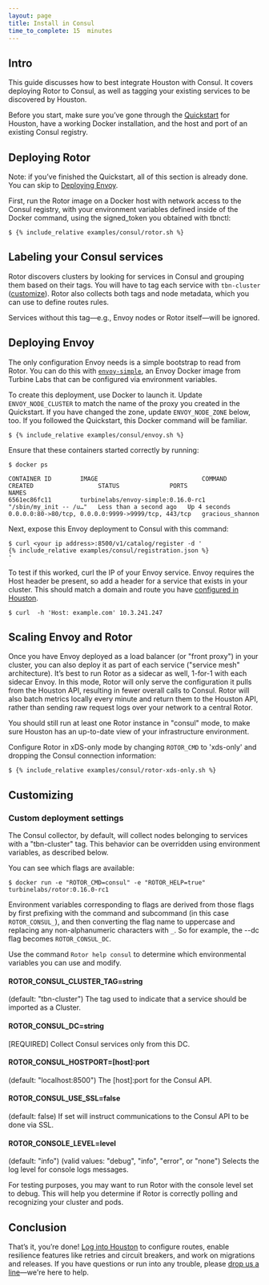 ```yaml
---
layout: page
title: Install in Consul
time_to_complete: 15  minutes
---
```


[//]: # ( Copyright 2018 Turbine Labs, Inc.                                   )
[//]: # ( you may not use this file except in compliance with the License.    )
[//]: # ( You may obtain a copy of the License at                             )
[//]: # (                                                                     )
[//]: # (     http://www.apache.org/licenses/LICENSE-2.0                      )
[//]: # (                                                                     )
[//]: # ( Unless required by applicable law or agreed to in writing, software )
[//]: # ( distributed under the License is distributed on an "AS IS" BASIS,   )
[//]: # ( WITHOUT WARRANTIES OR CONDITIONS OF ANY KIND, either express or     )
[//]: # ( implied. See the License for the specific language governing        )
[//]: # ( permissions and limitations under the License.                      )

[//]: # (Integrating Houston with Your Consul Environment)

## Intro

This guide discusses how to best integrate Houston with Consul. It covers
deploying Rotor to Consul, as well as tagging your existing services to be
discovered by Houston.

Before you start, make sure you’ve gone through the
[Quickstart](../introduction/#quickstart) for Houston, have a working Docker
installation, and the host and port of an existing Consul registry.

## Deploying Rotor

Note: if you’ve finished the Quickstart, all of this section is already
done. You can skip to [Deploying Envoy](#deploying-envoy).

First, run the Rotor image on a Docker host with network access to the Consul
registry, with your environment variables defined inside of the Docker command,
using the signed_token you obtained with tbnctl:

```console
$ {% include_relative examples/consul/rotor.sh %}
```

## Labeling your Consul services

Rotor discovers clusters by looking for services in Consul and grouping them
based on their tags. You will have to tag each service with `tbn-cluster`
([customize](#ROTOR_CONSUL_CLUSTER_TAG)). Rotor also collects both tags and node
metadata, which you can use to define routes rules.

Services without this tag—e.g., Envoy nodes or Rotor itself—will be ignored.

## Deploying Envoy

The only configuration Envoy needs is a simple bootstrap to read from Rotor. You
can do this with
[`envoy-simple`](https://hub.docker.com/r/turbinelabs/envoy-simple/), an Envoy
Docker image from Turbine Labs that can be configured via environment variables.

To create this deployment, use Docker to launch it. Update `ENVOY_NODE_CLUSTER`
to match the name of the proxy you created in the Quickstart. If you have
changed the zone, update `ENVOY_NODE_ZONE` below, too.  If you followed the
Quickstart, this Docker command will be familiar.

```console
$ {% include_relative examples/consul/envoy.sh %}
```

Ensure that these containers started correctly by running:

```console
$ docker ps
```

```shell
CONTAINER ID        IMAGE                             COMMAND                  CREATED                  STATUS              PORTS                                                 NAMES
6561ec86fc11        turbinelabs/envoy-simple:0.16.0-rc1   "/sbin/my_init -- /u…"   Less than a second ago   Up 4 seconds        0.0.0.0:80->80/tcp, 0.0.0.0:9999->9999/tcp, 443/tcp   gracious_shannon
```

Next, expose this Envoy deployment to Consul with this command:

```console
$ curl <your ip address>:8500/v1/catalog/register -d '
{% include_relative examples/consul/registration.json %}
'
```

To test if this worked, curl the IP of your Envoy service. Envoy requires the
Host header be present, so add a header for a service that exists in your
cluster. This should match a domain and route you have [configured in
Houston](https://app.turbinelabs.io).

```console
$ curl  -h 'Host: example.com' 10.3.241.247
```

## Scaling Envoy and Rotor

Once you have Envoy deployed as a load balancer (or "front proxy") in your
cluster, you can also deploy it as part of each service ("service mesh"
architecture). It’s best to run Rotor as a sidecar as well, 1-for-1 with each
sidecar Envoy. In this mode, Rotor will only serve the configuration it pulls
from the Houston API, resulting in fewer overall calls to Consul. Rotor will
also batch metrics locally every minute and return them to the Houston API,
rather than sending raw request logs over your network to a central Rotor.

You should still run at least one Rotor instance in "consul" mode, to make sure
Houston has an up-to-date view of your infrastructure environment.

Configure Rotor in xDS-only mode by changing `ROTOR_CMD` to 'xds-only' and
dropping the Consul connection information:

```console
$ {% include_relative examples/consul/rotor-xds-only.sh %}
```
## Customizing

### Custom deployment settings

The Consul collector, by default, will collect nodes belonging to services with
a "tbn-cluster" tag. This behavior can be overridden using environment
variables, as described below.

You can see which flags are available:

```console
$ docker run -e "ROTOR_CMD=consul" -e "ROTOR_HELP=true" turbinelabs/rotor:0.16.0-rc1
```

Environment variables corresponding to flags are derived from those flags by
first prefixing with the command and subcommand (in this case `ROTOR_CONSUL_`),
and then converting the flag name to uppercase and replacing any
non-alphanumeric characters with `_`. So for example, the --dc flag becomes
`ROTOR_CONSUL_DC`.

Use the command `Rotor help consul` to determine which environmental variables you can use and modify.

<a name="ROTOR_CONSUL_CLUSTER_TAG"></a>
#### ROTOR_CONSUL_CLUSTER_TAG=string

(default: "tbn-cluster")
The tag used to indicate that a service should be imported as a
Cluster.

#### ROTOR_CONSUL_DC=string

[REQUIRED] Collect Consul services only from this DC.

#### ROTOR_CONSUL_HOSTPORT=[host]:port

(default: "localhost:8500") The [host]:port for the Consul API.

#### ROTOR_CONSUL_USE_SSL=false

(default: false) If set will instruct communications to the Consul API to be
done via SSL.

#### ROTOR_CONSOLE_LEVEL=level

(default: "info") (valid values: "debug", "info", "error", or "none") Selects
the log level for console logs messages.

For testing purposes, you may want to run Rotor with the console level set to
debug. This will help you determine if Rotor is correctly polling and
recognizing your cluster and pods.

## Conclusion

That’s it, you’re done! [Log into Houston](https://app.turbinelabs.io) to
configure routes, enable resilience features like retries and circuit breakers,
and work on migrations and releases. If you have questions or run into any
trouble, please [drop us a line](mailto:support@turbinelabs.io)—we're here to
help.
